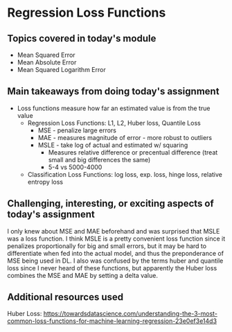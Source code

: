 # Regression Loss Functions

## Topics covered in today's module
* Mean Squared Error
* Mean Absolute Error
* Mean Squared Logarithm Error

## Main takeaways from doing today's assignment
- Loss functions measure how far an estimated value is from the true value
  - Regression Loss Functions: L1, L2, Huber loss, Quantile Loss
      - MSE - penalize large errors
      - MAE - measures magnitude of error - more robust to outliers
      - MSLE - take log of actual and estimated w/ squaring
        - Measures relative difference or precentual difference (treat small and big differences the same)
        - 5-4 vs 5000-4000
  - Classification Loss Functions: log loss, exp. loss, hinge loss, relative entropy loss
    

## Challenging, interesting, or exciting aspects of today's assignment
I only knew about MSE and MAE beforehand and was surprised that MSLE was a loss function. I think MSLE is a pretty convenient loss function since it penalizes proportionally for big and small errors, but it may be hard to differentiate when fed into the actual model, and thus the preponderance of MSE being used in DL. I also was confused by the terms huber and quantile loss since I never heard of these functions, but apparently the Huber loss combines the MSE and MAE by setting a delta value.

## Additional resources used 
Huber Loss: https://towardsdatascience.com/understanding-the-3-most-common-loss-functions-for-machine-learning-regression-23e0ef3e14d3

